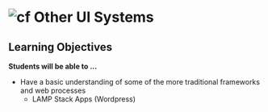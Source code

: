 ![cf](http://i.imgur.com/7v5ASc8.png) Other UI Systems
===========================================================

## Learning Objectives

**Students will be able to ...**
* Have a basic understanding of some of the more traditional frameworks and web processes
  * LAMP Stack Apps (Wordpress)

